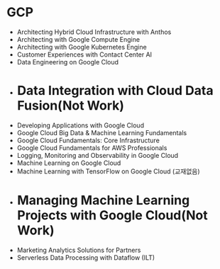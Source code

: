 # GCP

- Architecting Hybrid Cloud Infrastructure with Anthos
- Architecting with Google Compute Engine
- Architecting with Google Kubernetes Engine
- Customer Experiences with Contact Center AI
- Data Engineering on Google Cloud
- # Data Integration with Cloud Data Fusion(Not Work)
- Developing Applications with Google Cloud
- Google Cloud Big Data & Machine Learning Fundamentals
- Google Cloud Fundamentals: Core Infrastructure
- Google Cloud Fundamentals for AWS Professionals
- Logging, Monitoring and Observability in Google Cloud
- Machine Learning on Google Cloud
- Machine Learning with TensorFlow on Google Cloud (교재없음)
- # Managing Machine Learning Projects with Google Cloud(Not Work)
- Marketing Analytics Solutions for Partners
- Serverless Data Processing with Dataflow (ILT)




